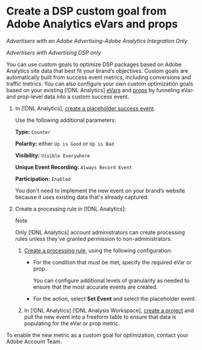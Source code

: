# Create a DSP custom goal from Adobe Analytics eVars and props

<!-- single "an eVar or prop?" -->

*Advertisers with an Adobe Advertising-Adobe Analytics Integration Only*

*Advertisers with Advertising DSP only* <!-- Is this really for DSP only, or are the metrics also available for Search users in Portfolios > Objectives, and would Search users be likely to use them? If Search also, then change all language below. -->

You can use custom goals to optimize DSP packages based on Adobe Analytics site data that best fit your brand’s objectives. Custom goals are automatically built from success event metrics, including conversions and traffic metrics.<!-- it said "success event dimensions, but dimensions aren't conversions or site engagement metrics, are they?? --> You can also configure your own custom optimization goals based on your existing [!DNL Analytics] [eVars](https://experienceleague.adobe.com/docs/analytics/components/dimensions/evar.html) and [props](https://experienceleague.adobe.com/docs/analytics/components/dimensions/prop.html) by funneling eVar- and prop-level data into a custom success event.

<!--If you need assistance, contact adcloud_support@adobe.com.-->
<!-- Do we want to offer that? Shouldn't they just talk to their Account Team? -->

1. In [!DNL Analytics], [create a placeholder success event](https://experienceleague.adobe.com/docs/analytics/admin/admin-tools/manage-report-suites/edit-report-suite/conversion-variables/success-events/success-event.html?lang=en).

   Use the following additional parameters:
   
   **Type:** `Counter`

   **Polarity:**  either `Up is Good` or `Up is Bad`

   **Visibility:** `Visible Everywhere`

   **Unique Event Recording:** `Always Record Event`

   **Participation:** `Enabled`

   You don't need to implement the new event on your brand’s website because it uses existing data that's already captured.

1. Create a processing rule in [!DNL Analytics]:

   >[!NOTE]
   >
   >Only [!DNL Analytics] account administrators can create processing rules unless they've granted permission to non-administrators.

   1. [Create a processing rule](https://experienceleague.adobe.com/docs/analytics/admin/admin-tools/manage-report-suites/edit-report-suite/report-suite-general/c-processing-rules/c-processing-rules-configuration/t-processing-rules.html?lang=en), using the following configuration:

      * For the condition that must be met, specify the required eVar or prop. <!-- only one, or can you use multiple? -->
   
        You can configure additional levels of granularity as needed to ensure that the most accurate events are created.
     
      * For the action, select **Set Event** and select the placeholder event.

   1. In [!DNL Analytics] [!DNL Analysis Workspace], [create a project](https://experienceleague.adobe.com/docs/analytics/analyze/analysis-workspace/home.html) and pull the new event into a freeform table to ensure that data is populating for the eVar or prop metric. 

To enable the new metric as a custom goal for optimization, contact your Adobe Account Team.<!-- Are the metrics automatically available as custom goals in Search, or does something have to be done on the backend to enable them? -->

